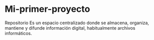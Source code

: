 # Mi-primer-proyecto 
Repositorio 
  Es un espacio centralizado donde se almacena, organiza, mantiene y difunde información digital, habitualmente archivos informáticos.

